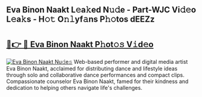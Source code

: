 ## Eva Binon Naakt L𝚎a𝚔ed N𝚞𝚍e - Part-WJC Vi𝚍𝚎o L𝚎a𝚔s - H𝚘𝚝 O𝚗𝚕yf𝚊ns P𝚑𝚘tos dEEZz

# <h2><a href="http://kf4aqvl.oniu.top/?m=Eva+Binon+Naakt">🔗👉 🔴 Eva Binon Naakt P𝚑ot𝚘𝚜 V𝚒d𝚎o</a></h2>

[![Eva Binon Naakt Nu𝚍e𝚜](https://i.imgur.com/0qMVB7G.gif)](http://kf4aqvl.oniu.top/?m=Eva+Binon+Naakt)
Web-based performer and digital media artist Eva Binon Naakt, acclaimed for distributing dance and lifestyle ideas through solo and collaborative dance performances and compact clips. Compassionate counselor Eva Binon Naakt, famed for their kindness and dedication to helping others navigate life's challenges.  
